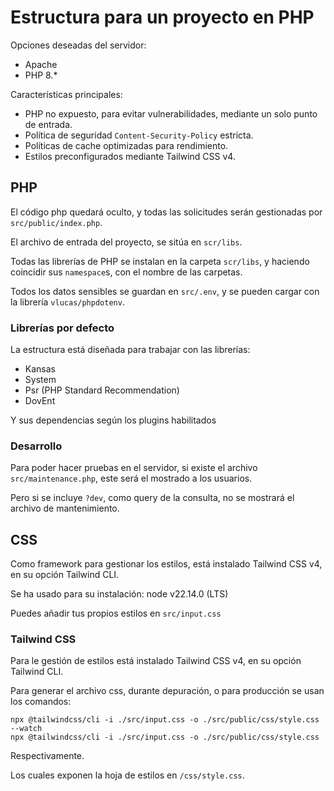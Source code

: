 # Estructura para un proyecto en PHP

Opciones deseadas del servidor:

* Apache
* PHP 8.*

Características principales:

* PHP no expuesto, para evitar vulnerabilidades, mediante un solo punto de entrada.
* Política de seguridad `Content-Security-Policy` estricta.
* Políticas de cache optimizadas para rendimiento.
* Estilos preconfigurados mediante Tailwind CSS v4.

## PHP

El código php quedará oculto, y todas las solicitudes serán gestionadas por `src/public/index.php`.

El archivo de entrada del proyecto, se sitúa en `scr/libs`.

Todas las librerías de PHP se instalan en la carpeta `scr/libs`, y haciendo coincidir sus `namespace`s, con el nombre de las carpetas.

Todos los datos sensibles se guardan en `src/.env`, y se pueden cargar con la librería `vlucas/phpdotenv`.

### Librerías por defecto

La estructura está diseñada para trabajar con las librerías:

* Kansas
* System
* Psr (PHP Standard Recommendation)
* DovEnt

Y sus dependencias según los plugins habilitados

### Desarrollo

Para poder hacer pruebas en el servidor, si existe el archivo `src/maintenance.php`, este será el mostrado a los usuarios.

Pero si se incluye `?dev`, como query de la consulta, no se mostrará el archivo de mantenimiento.

## CSS

Como framework para gestionar los estilos, está instalado Tailwind CSS v4, en su opción Tailwind CLI.

Se ha usado para su instalación: node v22.14.0 (LTS)

Puedes añadir tus propios estilos en `src/input.css`

### Tailwind CSS

Para le gestión de estilos está instalado Tailwind CSS v4, en su opción Tailwind CLI.

Para generar el archivo css, durante depuración, o para producción se usan los comandos:

```DOS
npx @tailwindcss/cli -i ./src/input.css -o ./src/public/css/style.css --watch
npx @tailwindcss/cli -i ./src/input.css -o ./src/public/css/style.css
```

Respectivamente.

Los cuales exponen la hoja de estilos en `/css/style.css`.

